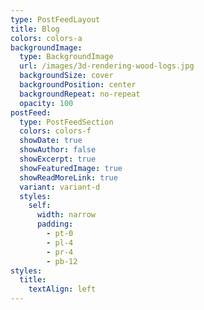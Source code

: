 ```yaml
---
type: PostFeedLayout
title: Blog
colors: colors-a
backgroundImage:
  type: BackgroundImage
  url: /images/3d-rendering-wood-logs.jpg
  backgroundSize: cover
  backgroundPosition: center
  backgroundRepeat: no-repeat
  opacity: 100
postFeed:
  type: PostFeedSection
  colors: colors-f
  showDate: true
  showAuthor: false
  showExcerpt: true
  showFeaturedImage: true
  showReadMoreLink: true
  variant: variant-d
  styles:
    self:
      width: narrow
      padding:
        - pt-0
        - pl-4
        - pr-4
        - pb-12
styles:
  title:
    textAlign: left
---
```

